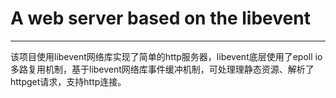 # A web server based on the libevent
-------------------------------------
该项目使用libevent网络库实现了简单的http服务器，libevent底层使用了epoll io多路复用机制，基于libevent网络库事件缓冲机制，可处理理静态资源、解析了httpget请求，支持http连接。<br>



